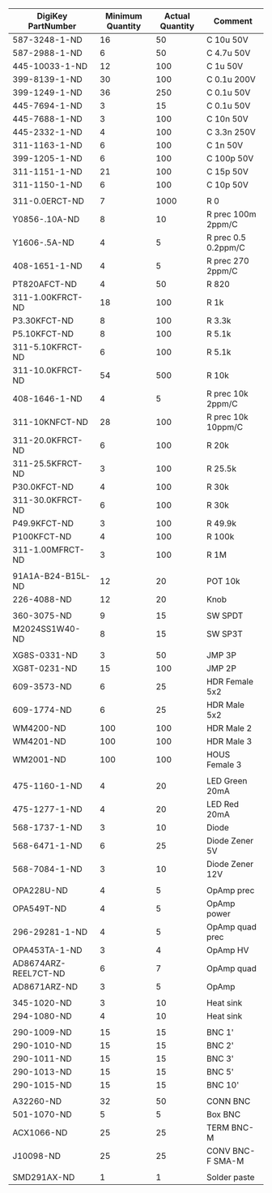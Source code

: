 |DigiKey PartNumber|Minimum Quantity|Actual Quantity|Comment                   |
|------------------|----------------|---------------|--------------------------|
|587-3248-1-ND     |16              |50             |C 10u 50V                 |
|587-2988-1-ND     |6               |50             |C 4.7u 50V                |
|445-10033-1-ND    |12              |100            |C 1u 50V                  |
|399-8139-1-ND     |30              |100            |C 0.1u 200V               |
|399-1249-1-ND     |36              |250            |C 0.1u 50V                |
|445-7694-1-ND     |3               |15             |C 0.1u 50V                |
|445-7688-1-ND     |3               |100            |C 10n 50V                 |
|445-2332-1-ND     |4               |100            |C 3.3n 250V               |
|311-1163-1-ND     |6               |100            |C 1n 50V                  |
|399-1205-1-ND     |6               |100            |C 100p 50V                |
|311-1151-1-ND     |21              |100            |C 15p 50V                 |
|311-1150-1-ND     |6               |100            |C 10p 50V                 |
||||
|311-0.0ERCT-ND    |7               |1000           |R 0                       |
|Y0856-.10A-ND     |8               |10             |R prec 100m 2ppm/C        |
|Y1606-.5A-ND      |4               |5              |R prec 0.5 0.2ppm/C       |
|408-1651-1-ND     |4               |5              |R prec 270 2ppm/C         |
|PT820AFCT-ND      |4               |50             |R 820                     |
|311-1.00KFRCT-ND  |18              |100            |R 1k                      |
|P3.30KFCT-ND      |8               |100            |R 3.3k                    |
|P5.10KFCT-ND      |8               |100            |R 5.1k                    |
|311-5.10KFRCT-ND  |6               |100            |R 5.1k                    |
|311-10.0KFRCT-ND  |54              |500            |R 10k                     |
|408-1646-1-ND     |4               |5              |R prec 10k 2ppm/C         |
|311-10KNFCT-ND    |28              |100            |R prec 10k 10ppm/C        |
|311-20.0KFRCT-ND  |6               |100            |R 20k                     |
|311-25.5KFRCT-ND  |3               |100            |R 25.5k                   |
|P30.0KFCT-ND      |4               |100            |R 30k                     |
|311-30.0KFRCT-ND  |6               |100            |R 30k                     |
|P49.9KFCT-ND      |3               |100            |R 49.9k                   |
|P100KFCT-ND       |4               |100            |R 100k                    |
|311-1.00MFRCT-ND  |3               |100            |R 1M                      |
||||
|91A1A-B24-B15L-ND |12              |20             |POT 10k                   |
|226-4088-ND       |12              |20             |Knob                      |
||||
|360-3075-ND       |9               |15             |SW SPDT                   |
|M2024SS1W40-ND    |8               |15             |SW SP3T                   |
||||
|XG8S-0331-ND      |3               |50             |JMP 3P                    |
|XG8T-0231-ND      |15              |100            |JMP 2P                    |
|609-3573-ND       |6               |25             |HDR Female 5x2            |
|609-1774-ND       |6               |25             |HDR Male 5x2              |
|WM4200-ND         |100             |100            |HDR Male 2                |
|WM4201-ND         |100             |100            |HDR Male 3                |
|WM2001-ND         |100             |100            |HOUS Female 3             |
||||
|475-1160-1-ND     |4               |20             |LED Green 20mA            |
|475-1277-1-ND     |4               |20             |LED Red 20mA              |
|568-1737-1-ND     |3               |10             |Diode                     |
|568-6471-1-ND     |6               |25             |Diode Zener 5V            |
|568-7084-1-ND     |3               |10             |Diode Zener 12V           |
||||
|OPA228U-ND        |4               |5              |OpAmp prec                |
|OPA549T-ND        |4               |5              |OpAmp power               |
|296-29281-1-ND    |4               |5              |OpAmp quad prec           |
|OPA453TA-1-ND     |3               |4              |OpAmp HV                  |
|AD8674ARZ-REEL7CT-ND|6             |7              |OpAmp quad                |
|AD8671ARZ-ND      |3               |5              |OpAmp                     |
||||
|345-1020-ND       |3               |10             |Heat sink                 |
|294-1080-ND       |4               |10             |Heat sink                 |
||||
|290-1009-ND       |15              |15             |BNC 1'                    |
|290-1010-ND       |15              |15             |BNC 2'                    |
|290-1011-ND       |15              |15             |BNC 3'                    |
|290-1013-ND       |15              |15             |BNC 5'                    |
|290-1015-ND       |15              |15             |BNC 10'                   |
||||
|A32260-ND         |32              |50             |CONN BNC                  |
|501-1070-ND       |5               |5              |Box BNC                   |
|ACX1066-ND        |25              |25             |TERM BNC-M                |
|J10098-ND         |25              |25             |CONV BNC-F SMA-M          |
||||
|SMD291AX-ND       |1               |1              |Solder paste              |
